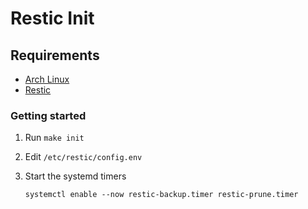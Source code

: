 Restic Init
===========

## Requirements

  - [Arch Linux](https://archlinux.org)
  - [Restic](https://restic.net)

### Getting started

  1. Run `make init`
  2. Edit `/etc/restic/config.env`
  3. Start the systemd timers

     ```
     systemctl enable --now restic-backup.timer restic-prune.timer
     ```
